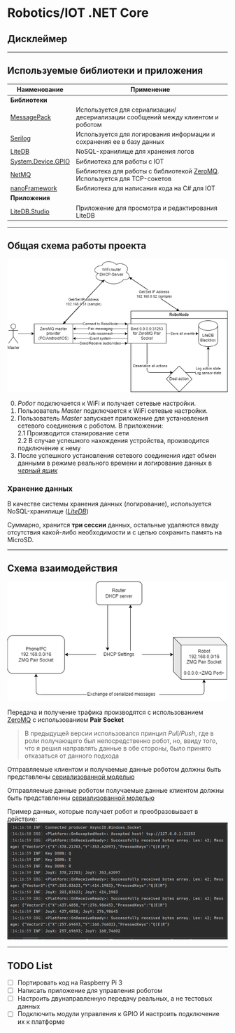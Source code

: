 # Robotics/IOT .NET Core

## Дисклеймер

___
## Используемые библиотеки и приложения

| Наименование | Применение |
|--|--|
| **Библиотеки** |
|[MessagePack](https://msgpack.org/) | Используется для сериализации/десериализации сообщений между клиентом и роботом |  
|[Serilog](https://serilog.net/) | Используется для логирования информации и сохранения ее в базу данных |    
|[LiteDB](https://www.litedb.org/) | NoSQL-хранилище для хранения логов |  
|[System.Device.GPIO](https://learn.microsoft.com/ru-ru/dotnet/iot/) | Библиотека для работы с IOT |  
|[NetMQ](https://netmq.readthedocs.io/en/latest/) | Библиотека для работы с библиотекой [ZeroMQ](https://zeromq.org/). Используется для TCP-сокетов |  
|[nanoFramework](https://www.nanoframework.net/) | Библиотека для написания кода на C# для IOT |  
| **Приложения** |
| [LiteDB.Studio](https://github.com/mbdavid/LiteDB.Studio) | Приложение для просмотра и редактирования LiteDB |

___
## Общая схема работы проекта

![scheme](./images/scheme.png)

0. *Робот* подключается к WiFi и получает сетевые настройки.
1. Пользователь *Master* подключается к WiFi сетевые настройки.  
2. Пользователь *Master* запускает приложение для установления сетевого соединения с роботом. В приложении:  
    2.1 Производится станирование сети  
    2.2 В случае успешного нахождения устройства, производится подключение к нему  
3. После успешного установления сетевого соединения идет обмен данными в режиме реального времени и логирование данных в [*черный ящик*](https://ru.wikipedia.org/wiki/%D0%91%D0%BE%D1%80%D1%82%D0%BE%D0%B2%D0%BE%D0%B9_%D1%81%D0%B0%D0%BC%D0%BE%D0%BF%D0%B8%D1%81%D0%B5%D1%86)

### Хранение данных 
В качестве системы хранения данных (логирование), используется NoSQL-хранилище (*[LiteDB](https://www.litedb.org/)*)  

Суммарно, хранится **три сессии** данных, остальные удаляются ввиду отсутствия какой-либо необходимости и с целью сохранить память на MicroSD.  
___
## Схема взаимодействия 
![communication](./images/communication.png)

Передача и получение трафика производятся с использованием [ZeroMQ](https://zeromq.org/) с использованием **Pair Socket**   
> В предыдущей версии использовался принцип *Pull/Push*, где в роли получающего был непосредственно робот, но, ввиду того, что я решил направлять данные в обе стороны, было принято отказаться от данного подхода  

Отправляемые клиентом и получаемые данные роботом должны быть представлены [сериализованной моделью](./Platform/Models/InputControllerModel.cs)  

Отправляемые данные роботом получаемые данные клиентом должны быть представленны [сериализованной моделью](./Platform/Models/RoboDataModel.cs)  

Пример данных, которые получает робот и преобразовывает в действие:  
![action](./images/messagepack.png)  
___
## TODO List

- [ ] Портировать код на Raspberry Pi 3  
- [ ] Написать приложение для управления роботом  
- [ ] Настроить двунаправленную передачу реальных, а не тестовых данных  
- [ ] Подключить модули управления к GPIO И настроить подключение их к платформе  
